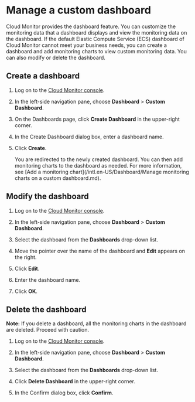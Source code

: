 # Manage a custom dashboard

Cloud Monitor provides the dashboard feature. You can customize the monitoring data that a dashboard displays and view the monitoring data on the dashboard. If the default Elastic Compute Service \(ECS\) dashboard of Cloud Monitor cannot meet your business needs, you can create a dashboard and add monitoring charts to view custom monitoring data. You can also modify or delete the dashboard.

## Create a dashboard

1.  Log on to the [Cloud Monitor console](https://cms-intl.console.aliyun.com).

2.  In the left-side navigation pane, choose **Dashboard** \> **Custom Dashboard**.

3.  On the Dashboards page, click **Create Dashboard** in the upper-right corner.

4.  In the Create Dashboard dialog box, enter a dashboard name.

5.  Click **Create**.

    You are redirected to the newly created dashboard. You can then add monitoring charts to the dashboard as needed. For more information, see [Add a monitoring chart](/intl.en-US/Dashboard/Manage monitoring charts on a custom dashboard.md).


## Modify the dashboard

1.  Log on to the [Cloud Monitor console](https://cms-intl.console.aliyun.com).

2.  In the left-side navigation pane, choose **Dashboard** \> **Custom Dashboard**.

3.  Select the dashboard from the **Dashboards** drop-down list.

4.  Move the pointer over the name of the dashboard and **Edit** appears on the right.

5.  Click **Edit**.

6.  Enter the dashboard name.

7.  Click **OK**.


## Delete the dashboard

**Note:** If you delete a dashboard, all the monitoring charts in the dashboard are deleted. Proceed with caution.

1.  Log on to the [Cloud Monitor console](https://cms-intl.console.aliyun.com).

2.  In the left-side navigation pane, choose **Dashboard** \> **Custom Dashboard**.

3.  Select the dashboard from the **Dashboards** drop-down list.

4.  Click **Delete Dashboard** in the upper-right corner.

5.  In the Confirm dialog box, click **Confirm**.


